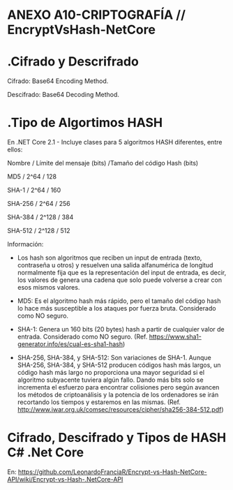 # ANEXO A10-CRIPTOGRAFÍA // EncryptVsHash-NetCore

# .Cifrado y Descrifrado

Cifrado: Base64 Encoding Method.

Descifrado: Base64 Decoding Method.

# .Tipo de Algortimos HASH

En .NET Core 2.1 - Incluye clases para 5 algoritmos HASH diferentes, entre ellos:

Nombre / Límite del mensaje (bits) /Tamaño del código Hash (bits)

MD5 / 2^64 / 128

SHA-1 / 2^64 / 160

SHA-256 / 2^64 / 256

SHA-384 / 2^128 / 384

SHA-512 / 2^128 / 512

Información:
* Los hash son algoritmos que reciben un input de entrada (texto, contraseña u otros) y resuelven una salida alfanumérica de longitud normalmente fija que es la representación del input de entrada, es decir, los valores de genera una cadena que solo puede volverse a crear con esos mismos valores.

* MD5: Es el algoritmo hash más rápido, pero el tamaño del código hash lo hace más susceptible a los ataques por  fuerza bruta. Considerado como NO seguro.

* SHA-1: Genera un 160 bits (20 bytes) hash a partir de cualquier valor de entrada. Considerado como NO seguro. (Ref. https://www.sha1-generator.info/es/cual-es-sha1-hash)

* SHA-256, SHA-384, y SHA-512: Son variaciones de SHA-1. Aunque  SHA-256, SHA-384, y SHA-512 producen códigos hash más largos, un código hash más largo no proporciona una mayor seguridad si el algoritmo subyacente tuviera algún fallo. Dando más bits solo se incrementa el esfuerzo para encontrar colisiones pero según avancen los métodos de criptoanálisis y la potencia de los ordenadores se irán recortando los tiempos y estaremos en las mismas. (Ref. http://www.iwar.org.uk/comsec/resources/cipher/sha256-384-512.pdf)

# Cifrado, Descifrado y Tipos de HASH C# .Net Core
En: https://github.com/LeonardoFranciaR/Encrypt-vs-Hash-NetCore-API/wiki/Encrypt-vs-Hash-.NetCore-API
